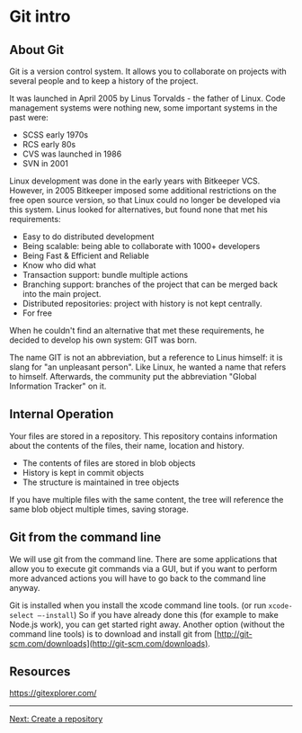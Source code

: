 # Git intro

## About Git

Git is a version control system. It allows you to collaborate on projects with several people and to keep a history of the project.

It was launched in April 2005 by Linus Torvalds - the father of Linux. Code management systems were nothing new, some important systems in the past were:

- SCSS early 1970s
- RCS early 80s
- CVS was launched in 1986
- SVN in 2001

Linux development was done in the early years with Bitkeeper VCS. However, in 2005 Bitkeeper imposed some additional restrictions on the free open source version, so that Linux could no longer be developed via this system. Linus looked for alternatives, but found none that met his requirements:

- Easy to do distributed development
- Being scalable: being able to collaborate with 1000+ developers
- Being Fast & Efficient and Reliable
- Know who did what
- Transaction support: bundle multiple actions
- Branching support: branches of the project that can be merged back into the main project.
- Distributed repositories: project with history is not kept centrally.
- For free

When he couldn't find an alternative that met these requirements, he decided to develop his own system: GIT was born.

The name GIT is not an abbreviation, but a reference to Linus himself: it is slang for "an unpleasant person". Like Linux, he wanted a name that refers to himself. Afterwards, the community put the abbreviation "Global Information Tracker" on it.

## Internal Operation

Your files are stored in a repository. This repository contains information about the contents of the files, their name, location and history.

- The contents of files are stored in blob objects
- History is kept in commit objects
- The structure is maintained in tree objects

If you have multiple files with the same content, the tree will reference the same blob object multiple times, saving storage.

## Git from the command line

We will use git from the command line. There are some applications that allow you to execute git commands via a GUI, but if you want to perform more advanced actions you will have to go back to the command line anyway.

Git is installed when you install the xcode command line tools. (or run `xcode-select –-install`) So if you have already done this (for example to make Node.js work), you can get started right away. Another option (without the command line tools) is to download and install git from [http://git-scm.com/downloads](http://git-scm.com/downloads).

## Resources

<https://gitexplorer.com/>

---

[Next: Create a repository](git-02-create-repo)
